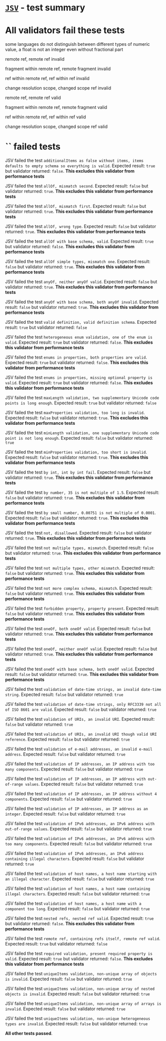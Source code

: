 # [`JSV`](http://github.com/garycourt/JSV) - test summary

# All validators fail these tests

some languages do not distinguish between different types of numeric value, a float is not an integer even without fractional part

remote ref, remote ref invalid

fragment within remote ref, remote fragment invalid

ref within remote ref, ref within ref invalid

change resolution scope, changed scope ref invalid

remote ref, remote ref valid

fragment within remote ref, remote fragment valid

ref within remote ref, ref within ref valid

change resolution scope, changed scope ref valid


# `` failed tests

JSV failed the test `additionalItems as false without items, items defaults to empty schema so everything is valid`. Expected result: `true` but validator returned: `false`. **This excludes this validator from performance tests**

JSV failed the test `allOf, mismatch second`. Expected result: `false` but validator returned: `true`. **This excludes this validator from performance tests**

JSV failed the test `allOf, mismatch first`. Expected result: `false` but validator returned: `true`. **This excludes this validator from performance tests**

JSV failed the test `allOf, wrong type`. Expected result: `false` but validator returned: `true`. **This excludes this validator from performance tests**

JSV failed the test `allOf with base schema, valid`. Expected result: `true` but validator returned: `false`. **This excludes this validator from performance tests**

JSV failed the test `allOf simple types, mismatch one`. Expected result: `false` but validator returned: `true`. **This excludes this validator from performance tests**

JSV failed the test `anyOf, neither anyOf valid`. Expected result: `false` but validator returned: `true`. **This excludes this validator from performance tests**

JSV failed the test `anyOf with base schema, both anyOf invalid`. Expected result: `false` but validator returned: `true`. **This excludes this validator from performance tests**

JSV failed the test `valid definition, valid definition schema`. Expected result: `true` but validator returned: `false`

JSV failed the test `heterogeneous enum validation, one of the enum is valid`. Expected result: `true` but validator returned: `false`. **This excludes this validator from performance tests**

JSV failed the test `enums in properties, both properties are valid`. Expected result: `true` but validator returned: `false`. **This excludes this validator from performance tests**

JSV failed the test `enums in properties, missing optional property is valid`. Expected result: `true` but validator returned: `false`. **This excludes this validator from performance tests**

JSV failed the test `maxLength validation, two supplementary Unicode code points is long enough`. Expected result: `true` but validator returned: `false`

JSV failed the test `maxProperties validation, too long is invalid`. Expected result: `false` but validator returned: `true`. **This excludes this validator from performance tests**

JSV failed the test `minLength validation, one supplementary Unicode code point is not long enough`. Expected result: `false` but validator returned: `true`

JSV failed the test `minProperties validation, too short is invalid`. Expected result: `false` but validator returned: `true`. **This excludes this validator from performance tests**

JSV failed the test `by int, int by int fail`. Expected result: `false` but validator returned: `true`. **This excludes this validator from performance tests**

JSV failed the test `by number, 35 is not multiple of 1.5`. Expected result: `false` but validator returned: `true`. **This excludes this validator from performance tests**

JSV failed the test `by small number, 0.00751 is not multiple of 0.0001`. Expected result: `false` but validator returned: `true`. **This excludes this validator from performance tests**

JSV failed the test `not, disallowed`. Expected result: `false` but validator returned: `true`. **This excludes this validator from performance tests**

JSV failed the test `not multiple types, mismatch`. Expected result: `false` but validator returned: `true`. **This excludes this validator from performance tests**

JSV failed the test `not multiple types, other mismatch`. Expected result: `false` but validator returned: `true`. **This excludes this validator from performance tests**

JSV failed the test `not more complex schema, mismatch`. Expected result: `false` but validator returned: `true`. **This excludes this validator from performance tests**

JSV failed the test `forbidden property, property present`. Expected result: `false` but validator returned: `true`. **This excludes this validator from performance tests**

JSV failed the test `oneOf, both oneOf valid`. Expected result: `false` but validator returned: `true`. **This excludes this validator from performance tests**

JSV failed the test `oneOf, neither oneOf valid`. Expected result: `false` but validator returned: `true`. **This excludes this validator from performance tests**

JSV failed the test `oneOf with base schema, both oneOf valid`. Expected result: `false` but validator returned: `true`. **This excludes this validator from performance tests**

JSV failed the test `validation of date-time strings, an invalid date-time string`. Expected result: `false` but validator returned: `true`

JSV failed the test `validation of date-time strings, only RFC3339 not all of ISO 8601 are valid`. Expected result: `false` but validator returned: `true`

JSV failed the test `validation of URIs, an invalid URI`. Expected result: `false` but validator returned: `true`

JSV failed the test `validation of URIs, an invalid URI though valid URI reference`. Expected result: `false` but validator returned: `true`

JSV failed the test `validation of e-mail addresses, an invalid e-mail address`. Expected result: `false` but validator returned: `true`

JSV failed the test `validation of IP addresses, an IP address with too many components`. Expected result: `false` but validator returned: `true`

JSV failed the test `validation of IP addresses, an IP address with out-of-range values`. Expected result: `false` but validator returned: `true`

JSV failed the test `validation of IP addresses, an IP address without 4 components`. Expected result: `false` but validator returned: `true`

JSV failed the test `validation of IP addresses, an IP address as an integer`. Expected result: `false` but validator returned: `true`

JSV failed the test `validation of IPv6 addresses, an IPv6 address with out-of-range values`. Expected result: `false` but validator returned: `true`

JSV failed the test `validation of IPv6 addresses, an IPv6 address with too many components`. Expected result: `false` but validator returned: `true`

JSV failed the test `validation of IPv6 addresses, an IPv6 address containing illegal characters`. Expected result: `false` but validator returned: `true`

JSV failed the test `validation of host names, a host name starting with an illegal character`. Expected result: `false` but validator returned: `true`

JSV failed the test `validation of host names, a host name containing illegal characters`. Expected result: `false` but validator returned: `true`

JSV failed the test `validation of host names, a host name with a component too long`. Expected result: `false` but validator returned: `true`

JSV failed the test `nested refs, nested ref valid`. Expected result: `true` but validator returned: `false`. **This excludes this validator from performance tests**

JSV failed the test `remote ref, containing refs itself, remote ref valid`. Expected result: `true` but validator returned: `false`

JSV failed the test `required validation, present required property is valid`. Expected result: `true` but validator returned: `false`. **This excludes this validator from performance tests**

JSV failed the test `uniqueItems validation, non-unique array of objects is invalid`. Expected result: `false` but validator returned: `true`

JSV failed the test `uniqueItems validation, non-unique array of nested objects is invalid`. Expected result: `false` but validator returned: `true`

JSV failed the test `uniqueItems validation, non-unique array of arrays is invalid`. Expected result: `false` but validator returned: `true`

JSV failed the test `uniqueItems validation, non-unique heterogeneous types are invalid`. Expected result: `false` but validator returned: `true`

**All other tests passed**.
